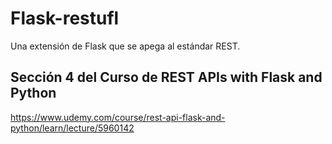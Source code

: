 # Flask-restufl
Una extensión de Flask que se apega al estándar REST.

## Sección 4 del Curso de REST APIs with Flask and Python
https://www.udemy.com/course/rest-api-flask-and-python/learn/lecture/5960142
